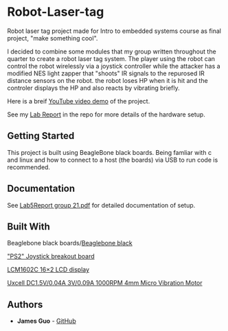 # Robot-Laser-tag
Robot laser tag project made for Intro to embedded systems course as final project, "make something cool".

I decided to combine some modules that my group written throughout the quarter to create a robot laser tag system.
The player using the robot can control the robot wirelessly via a joystick controller while the attacker has a modified NES light zapper
that "shoots" IR signals to the repurosed IR distance sensors on the robot. the robot loses HP when it is hit and the controler displays the HP and also reacts by vibrating briefly.

Here is a breif [YouTube video demo](https://www.youtube.com/watch?v=cTD_Vb94pVg) of the project.

See my [Lab Report](https://github.com/JamesG321/Robot-Laser-tag/blob/master/Lab5Report%20group%2021.pdf) in the repo for more details of the hardware setup.

## Getting Started

This project is built using BeagleBone black boards.
Being famliar with c and linux and how to connect to a host (the boards) via USB to run code is recommended.

## Documentation

See [Lab5Report group 21.pdf](https://github.com/JamesG321/Robot-Laser-tag/blob/master/Lab5Report%20group%2021.pdf) for detailed documentation of setup.

## Built With

Beaglebone black boards/[Beaglebone black](https://beagleboard.org/black)

["PS2" Joystick breakout board](https://www.amazon.com/WGCD-Joystick-Breakout-Controller-Arduino/dp/B01N59MK0U/ref=sr_1_1?ie=UTF8&qid=1511179651&sr=8-1&keywords=joystick+breakout+module&dpID=51TYC4fWDkL&preST=_SX300_QL70_&dpSrc=srch)

[LCM1602C 16×2 LCD display](http://www.datasheetcafe.com/lcm1602c-datasheet-pdf/)

[Uxcell DC1.5V/0.04A 3V/0.09A 1000RPM 4mm Micro Vibration Motor](https://www.amazon.com/gp/product/B00PZV52O8/ref=oh_aui_search_detailpage?ie=UTF8&psc=1)

## Authors

* **James Guo** - [GitHub](https://github.com/JamesG321)
